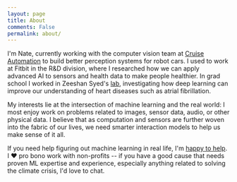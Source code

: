 ```yaml
---
layout: page
title: About
comments: False
permalink: about/
---
```


I'm Nate, currently working with the computer vision team at [Cruise Automation](http://getcruise.com) to build better perception systems for robot cars. I used to work at Fitbit in the R&D division, where I researched how we can apply advanced AI to sensors and health data to make people healthier. In grad school I worked in Zeeshan Syed's [lab](https://www.healthcareitnews.com/flash-for-healthcare/pioneer-profiles-zeeshan-syed-stanford-medicine), investigating how deep learning can improve our understanding of heart diseases such as atrial fibrillation.

My interests lie at the intersection of machine learning and the real world: I most enjoy work on problems related to images, sensor data, audio, or other physical data. I believe that as computation and sensors are further woven into the fabric of our lives, we need smarter interaction models to help us make sense of it all.

If you need help figuring out machine learning in real life, I'm [happy to help](contact@sente.solutions). I ❤️ pro bono work with non-profits -- if you have a good cause that needs proven ML expertise and experience, especially anything related to solving the climate crisis, I'd love to chat.
